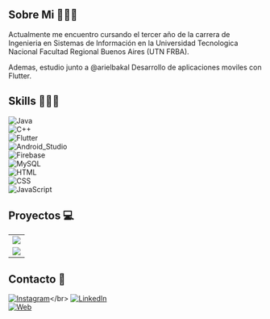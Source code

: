 ## Sobre Mi 🙋🏻‍♂️

Actualmente me encuentro cursando el tercer año de la carrera de Ingenieria en Sistemas de Información en la Universidad Tecnologica Nacional Facultad Regional Buenos Aires (UTN FRBA).

Ademas, estudio junto a @arielbakal Desarrollo de aplicaciones moviles con Flutter. 

## Skills 👨🏻‍💻 

![Java](https://img.shields.io/badge/Java-FF0000?style=for-the-badge&logo=java&logoColor=white&labelColor=101010)</br>
![C++](https://img.shields.io/badge/C++-0000FF?style=for-the-badge&logo=cplusplus&logoColor=white&labelColor=101010)</br>
![Flutter](https://img.shields.io/badge/Flutter-40CFFF?style=for-the-badge&logo=flutter&logoColor=white&labelColor=101010)</br>
![Android_Studio](https://img.shields.io/badge/Android_Studio-3DDC84?style=for-the-badge&logo=android-studio&logoColor=white&labelColor=101010)</br>
![Firebase](https://img.shields.io/badge/Firebase-FFCA28?style=for-the-badge&logo=firebase&logoColor=white&labelColor=101010)</br>
![MySQL](https://img.shields.io/badge/MySQL-4479A1?style=for-the-badge&logo=mysql&logoColor=white&labelColor=101010)</br>
![HTML](https://img.shields.io/badge/HTML-FF8000?style=for-the-badge&logo=html5&logoColor=white&labelColor=101010)</br>
![CSS](https://img.shields.io/badge/CSS-0000FF?style=for-the-badge&logo=css3&logoColor=white&labelColor=101010)</br>
![JavaScript](https://img.shields.io/badge/JavaScript-F7DF1E?style=for-the-badge&logo=javascript&logoColor=white&labelColor=101010)</br>

## Proyectos 💻

<table style="width:100%">
  <tr>
    <td align = "center">
      <a>
        <img src = "https://i.postimg.cc/MTpn2gzG/Git-portada-Java.jpg">
      </a>
    </td>
  </tr>
  
  <tr>
    <td>
      <a> 
        <img src = "https://i.postimg.cc/mDC54pj0/Git-1.png">
      </a>
    </td>
  </tr>
  </table>
  </table>



## Contacto 📩

[![Instagram](https://img.shields.io/badge/Instagram-@juannigna_-E4405F?style=for-the-badge&logo=instagram&logoColor=white&labelColor=101010)](https://www.instagram.com/juannigna_)</br>
[![LinkedIn](https://img.shields.io/badge/LinkedIn-Juan_Ignacio_Piroso-0077B5?style=for-the-badge&logo=linkedin&logoColor=white&labelColor=101010)](https://www.linkedin.com/in/juanignaciopiroso)</br>
[![Web](https://img.shields.io/badge/Web-JuanIgnacioPiroso.com-14a1f0?style=for-the-badge&logo=dev.to&logoColor=white&labelColor=101010)](https://pisciform-auditor.000webhostapp.com/)</br>







<!--
**JuanIgnacioPiroso/JuanIgnacioPiroso** is a ✨ _special_ ✨ repository because its `README.md` (this file) appears on your GitHub profile.

Here are some ideas to get you started:

- 🔭 I’m currently working on ...
- 🌱 I’m currently learning ...
- 👯 I’m looking to collaborate on ...
- 🤔 I’m looking for help with ...
- 💬 Ask me about ...
- 📫 How to reach me: ...
- 😄 Pronouns: ...
- ⚡ Fun fact: ...
-->
